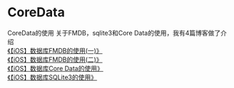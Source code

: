 # CoreData
CoreData的使用
关于FMDB，sqlite3和Core Data的使用，我有4篇博客做了介绍<br>
[《【iOS】数据库FMDB的使用(一)》](http://blog.csdn.net/zhuming3834/article/details/50388097)<br>
[《【iOS】数据库FMDB的使用(二)》](http://blog.csdn.net/zhuming3834/article/details/50392887)<br>
[《【iOS】数据库Core Data的使用》](http://blog.csdn.net/zhuming3834/article/details/50442579)<br>
[《【iOS】数据库SQLite3的使用》](http://blog.csdn.net/zhuming3834/article/details/50455597)<br>
